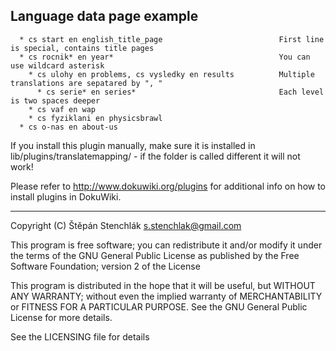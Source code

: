 ## Language data page example
````
  * cs start en english_title_page                          First line is special, contains title pages
  * cs rocnik* en year*                                     You can use wildcard asterisk
    * cs ulohy en problems, cs vysledky en results          Multiple translations are sepatared by ", "
      * cs serie* en series*                                Each level is two spaces deeper
    * cs vaf en wap
    * cs fyziklani en physicsbrawl
  * cs o-nas en about-us
````

If you install this plugin manually, make sure it is installed in
lib/plugins/translatemapping/ - if the folder is called different it
will not work!

Please refer to http://www.dokuwiki.org/plugins for additional info
on how to install plugins in DokuWiki.

----
Copyright (C) Štěpán Stenchlák <s.stenchlak@gmail.com>

This program is free software; you can redistribute it and/or modify
it under the terms of the GNU General Public License as published by
the Free Software Foundation; version 2 of the License

This program is distributed in the hope that it will be useful,
but WITHOUT ANY WARRANTY; without even the implied warranty of
MERCHANTABILITY or FITNESS FOR A PARTICULAR PURPOSE.  See the
GNU General Public License for more details.

See the LICENSING file for details